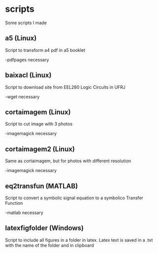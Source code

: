 # scripts
Some scripts I made


## a5 (Linux)
Script to transform a4 pdf in a5 booklet

-pdfpages necessary

## baixacl (Linux)
Script to download site from EEL280 Logic Circuits in UFRJ

-wget necessary

## cortaimagem (Linux)
Script to cut image with 3 photos

-imagemagick necessary

## cortaimagem2 (Linux)
Same as cortaimagem, but for photos with different resolution

-imagemagick necessary

## eq2transfun (MATLAB)
Script to convert a symbolic signal equation to a symbolico Transfer Function

-matlab necessary

## latexfigfolder (Windows)
Script to include all figures in a folder in latex. Latex text is saved in a .txt with the name of the folder and in clipboard 
